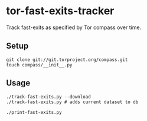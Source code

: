 # tor-fast-exits-tracker

Track fast-exits as specified by Tor compass over time.

## Setup

    git clone git://git.torproject.org/compass.git
    touch compass/__init__.py

## Usage

    ./track-fast-exits.py --download
    ./track-fast-exits.py # adds current dataset to db

    ./print-fast-exits.py 
